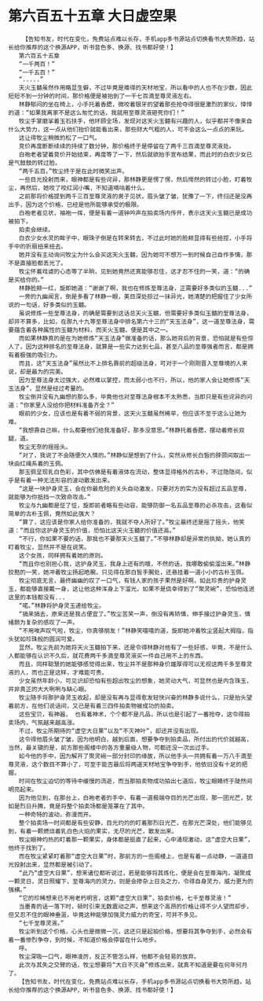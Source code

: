 # 第六百五十五章 大日虚空果
        【告知书友，时代在变化，免费站点难以长存，手机app多书源站点切换看书大势所趋，站长给你推荐的这个换源APP，听书音色多、换源、找书都好使！】
       第六百五十五章
       “一千两百！”
       “一千五百！”
       “.....”
       天火玉髓虽然作用略显生僻，不过毕竟是难得的天材地宝，所以看中的人也不在少数，因此短短不到一分钟的时间，那价格便是被抬到了一千七百滴至尊灵液左右。
       林静郁闷的坐在椅上，小手托着香腮，微咬着银牙的望着那些抢夺得很是激烈的家伙，悻悻的道：“如果我离家不是这么匆忙的话，我就用至尊灵液砸死你们！”
       牧尘手掌磨挲着玉石扶手，他环顾全场，发现对这天火玉髓有兴趣的人，似乎都并不像来自什么大势力，这一点从他们抬价就能看出来，那些财大气粗的人，可不会这么一点点的来玩。
       这让得牧尘稍微的松了一口气。
       竞价再度断断续续的持续了数分钟，那价格终于是停留在了两千三百滴至尊灵液处。
       白袍老者望着竞价开始结束，再度等了一下，然后就欲抬手宣布结果，而此时的白衣少女已是气鼓鼓的转过脸。
       “两千五百。”牧尘终于是在此时微笑出声。
       一些目光投射而来，眼神都是有些诧异，那林静更是愣了愣，然后愕然的转过小脸，盯着牧尘，再然后，她咬了咬红润小嘴，不知道嘀咕着什么。
       之前那将价格提到两千三百至尊灵液的男子见状，眉头皱了皱，犹豫了一下，终归还是没再出手，因为这个价格，已经是他所能够承受的极限。
       白袍老者见状，袖袍一挥，便是有着一道钟吟声在拍卖场内传开，表示这天火玉髓已是成功被拍下。
       拍卖会继续。
       白衣少女水灵的眸子中，眼珠子倒是在转来转去，不过此时她的脸颊显得有些扭捏，小手将手中的折扇扭来扭去。
       她并没有主动询问牧尘为什么会买这天火玉髓，因为她可不想万一到时候自己自作多情，那不是直接脸都丢光了。
       牧尘怀着戏谑的心态等了半晌，见到她竟然还真能够忍住，这才忍不住的一笑，道：“的确是买给你的。”
       林静脸颊一红，旋即她道：“谢谢了啊，我也在修炼至尊法身，正需要好多类似的玉髓...”
       一旁的九幽闻言，倒是多看了林静一眼，美目深处掠过一抹异光，她清楚的把握住了少女所说的一句话，好多类似的玉髓。
       虽说修炼一些至尊法身，的确是需要到这话总天火玉髓，但需要好多类似玉髓的至尊法身，却并不算多，比如，在那九十九等至尊法身中排名第六十三的“天玉法身”，这一道至尊法身，需要蕴含着各种属性的玉髓为材料，而天火玉髓，便是其中之一。
       而如果林静真的是在为她修炼“天玉法身”做准备的话，那么她背后的背景，恐怕就是有些惊人了，因为这种排名的至尊法身，就算是一些实力达到七品，甚至八品的至尊强者而言，都是拥有着极强的吸引力。
       而且，这“天玉法身”虽然比不上排名靠前的超级法身，可对于一个刚刚晋入至尊境的人来说，却是最为的完美。
       因为至尊法身太过强大，必然难以掌控，而太弱小也不行，所以，他的家人会让她修炼“天玉法身”，显然是经过考量的。
       牧尘倒并没有九幽想的那么多，毕竟他也对至尊法身根本不太熟悉，当即只是有些诧异的问道：“你家里人没给你把材料准备齐全？”
       眼前的少女，应该也是有着不弱的背景，这天火玉髓虽然稀罕，但应该不至于这么让她为难。
       “我想靠自己嘛，什么都要他们给我准备好，那多没意思。”林静托着香腮，摆动着修长双腿，道。
       牧尘无奈的摇摇头。
       “对了，我说了不会随便欠人情的。”林静似是想到了什么，突然从修长白皙的脖颈间取出一块由红绳系着的玉佩。
       那玉佩呈现乳白色彩，其中仿佛是有着液体在流动，整体显得格外的古朴，不过隐隐间，似乎是有着一种无法形容的波动散发出来。
       “这是一块护身灵玉，会在你最危险的关头自动激发，只要对方的实力没有超过五品至尊，就能够为你抵挡一次致命攻击。”
       牧尘与九幽都是怔了怔，旋即前者略有些动容，能够防御一名五品至尊的必杀攻击，这看似简单的古朴玉佩，竟然如此强大？
       “算了，这应该是你家人给你准备的，我就不夺人所好了。”牧尘最终还是摇了摇头，他笑道：“而且你这护身灵玉的价值，恐怕比这天火玉髓的价值还高。”
       “不行，你如果不要的话，那我也不要那天火玉髓了。”不够林静却是异常的执拗，她认真的盯着牧尘，显然并不是在说笑。
       这个女孩，同样拥有着她的原则。
       “而且你也别担心我，这护身灵玉，我身上还有的哦，不然的话，我哪敢偷偷溜出来。”林静狡黠的一笑，她冲着牧尘扬起皓腕，只见得在那白皙手腕处，还悬挂着一道小小的古朴玉佩。
       牧尘彻底无言，最终幽幽的叹了一口气，有钱人家的孩子果然是好啊，如此珍贵的护身灵玉，都能够直接戴一身，这让他这种浑身上下溜光，如果不是侥幸得到了“聚灵碗”，恐怕他连进这里的本钱都没有...
       “喏。”林静将护身灵玉递给牧尘。
       “搞来搞去，原来还是我占便宜了。”牧尘苦笑一声，倒没有再矫情，伸手接过护身灵玉，情绪颇为复杂的感叹了一声。
       “不用唉声叹气啦，牧尘，你真够朋友！”林静笑嘻嘻的道，旋即她冲着牧尘竖起大拇指，指头犹如珍珠般的圆润可爱。
       显然，牧尘先前为她将天火玉髓拍下来，还是令得林静对他有了一些好感，毕竟，不是什么人都能够在认识不久后，就花费两千多滴至尊灵液买一件自己用不上的东西。
       而且，同样聪慧的她能够感觉得出来，牧尘并不是那种身价雄厚得可以无视这两千多至尊灵液的人，而也正是这样，才难能可贵。
       少女虽然年龄小，可见识却恐怕有些超出牧尘的想象，她灵动大气，可显然也是内含珠玉，并非真正的大大咧咧与缺心眼。
       牧尘随手将那护身灵玉收起，却是没有再与显得愈发轻快兴奋的林静多说什么，只是抬头望着前方，在他们说话间，又已是有着三四件拍卖物被成功的拍卖。
       这些宝贝，有神器， 也有着神术，个个都不是凡品，所以也是引起了一番抢夺，这令得拍卖场内，气氛越来越高涨。
       不过，牧尘所期待的“虚空大日果”以及“不灭神叶”，却还并没有出现。
       这令得他眉头皱了皱，因为他明白，越到后面，想要争夺到拍卖品，所付出的代价就越高，当然，最关键的是，前方那些阁楼中的各方重量级人物，可都还没一次出过手。
       如今他的手中，因为解开了聚灵碗一部分封印的缘故，所以他手头一共拥有着一万八千滴至尊灵液，这个数目不算小了，可至于能否最后将两道天材地宝争夺到手，他依旧没有十足的把握。
       时间在牧尘迫切的等待中缓慢的流逝，而当那拍卖物成功拍出七道后，牧尘眼睛终于陡然间明亮起来。
       因为他见到，在那台上，白袍老者的手中，有着一道极端夺目的光芒出现，那一团光芒，犹如是烈日升腾，竟是将整个拍卖场都是笼罩在了其中。
       一种奇特的波动，弥漫而开。
       整个拍卖场一时间都是有些安静，目光灼灼的盯着那烈日光芒，在那光芒深处，他们能够见到，有着一颗燃烧着乳白色火焰的果实，无尽的光芒，散发出来。
       牧尘眼神灼热的盯着那一颗果实，身体都是挺直了起来，心中涌现激动，这“虚空大日果”，他终于找到了。
       而在牧尘紧紧盯着那“虚空大日果”时，那前方的一些阁楼上，也是有着一点动静，一道道目光投射出来，显然都是被引动了。
       “此乃“虚空大日果”，想来诸位都听说过，若是能够将其炼化，便是会在至尊海内，凝聚成一颗灵日，灵日照耀下，至尊海内的灵力，则是会掺杂上日炎之力，令得自身灵力，威力更为的强横。”
       “它的珍稀想来已不用老朽明言，这颗“虚空大日果”，拍卖价格，七千至尊灵液！”
       当墨青的话一落下时，顿时引来无数震动之声，想来这个高昂的价格让得不少人望而却步，但又忍不住的眼神垂涎，毕竟这种能够加强灵力威力的奇宝，可并不多见。
       “七千至尊灵液。”
       牧尘听到这个价格，心头也是微微一沉，这还只是起拍价格，想要将其争夺到手，必然会有着一番惨烈争夺，到时候，不知道价格会停留在什么地步。
       呼。
       牧尘深吸一口气，眼神凌厉，反正不管怎么样，他都不会轻易的放弃。
       此次与其失之交臂的话，牧尘想要将“大日不灭身”修炼出来，就真不知道是要在何年何月了。
       【告知书友，时代在变化，免费站点难以长存，手机app多书源站点切换看书大势所趋，站长给你推荐的这个换源APP，听书音色多、换源、找书都好使！】